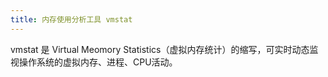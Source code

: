 ```yaml
---
title: 内存使用分析工具 vmstat
---
```



vmstat 是 Virtual Meomory Statistics（虚拟内存统计）的缩写，可实时动态监视操作系统的虚拟内存、进程、CPU活动。


